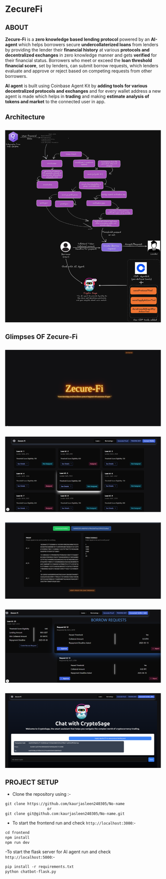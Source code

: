 # ZecureFi

## ABOUT
**Zecure-Fi** is a **zero knowledge based lending protocol** powered by an **AI-agent** which helps borrowers secure **undercollaterized loans** from lenders by providing the lender their **financial history** at various **protocols and decentralized exchanges** in zero knowledge manner and gets **verified** for their financial status. Borrowers who meet or exceed the **loan threshold financial score**, set by lenders, can submit borrow requests, which lenders evaluate and approve or reject based on competing requests from other borrowers.

**AI agent** is built using Coinbase Agent Kit by **adding tools for various decentralized protocols and exchanges** and for every wallet address a new agent is made which helps in **trading** and making **estimate analysis of tokens and market** to the connected user in app.

## Architecture

## ![Screenshot of a comment on a GitHub issue showing an image, added in the Markdown, of an Octocat smiling and raising a tentacle.](./images/project_architecture.png)

## Glimpses OF Zecure-Fi

## ![Screenshot of a comment on a GitHub issue showing an image, added in the Markdown, of an Octocat smiling and raising a tentacle.](./images/cover.png)


## ![Screenshot of a comment on a GitHub issue showing an image, added in the Markdown, of an Octocat smiling and raising a tentacle.](./images/all_loans.png)

## ![Screenshot of a comment on a GitHub issue showing an image, added in the Markdown, of an Octocat smiling and raising a tentacle.](./images/zk_proof.png)

## ![Screenshot of a comment on a GitHub issue showing an image, added in the Markdown, of an Octocat smiling and raising a tentacle.](./images/borrow.png)

## ![Screenshot of a comment on a GitHub issue showing an image, added in the Markdown, of an Octocat smiling and raising a tentacle.](./images/ai-bot.png)

## PROJECT SETUP

- Clone the repository using :-

```
git clone https://github.com/kaurjasleen240305/No-name
                   or
git clone git@github.com:kaurjasleen240305/No-name.git
```

- To start the frontend run and check ```http://localhost:3000```:-
```
cd frontend
npm install
npm run dev
```

-To start the flask server for AI agent run and check ```http://localhost:5000```:-
```
pip install -r requirements.txt
python chatbot-flask.py
```